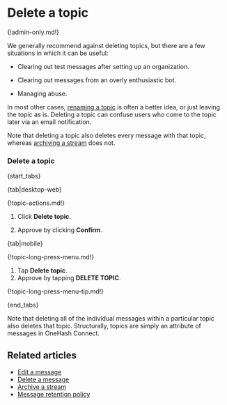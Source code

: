 # Delete a topic

{!admin-only.md!}

We generally recommend against deleting topics, but there are a few
situations in which it can be useful:

* Clearing out test messages after setting up an organization.

* Clearing out messages from an overly enthusiastic bot.

* Managing abuse.

In most other cases, [renaming a topic](/help/rename-a-topic) is often a
better idea, or just leaving the topic as is. Deleting a topic can confuse
users who come to the topic later via an email notification.

Note that deleting a topic also deletes every message with that topic,
whereas [archiving a stream](/help/archive-a-stream) does not.

### Delete a topic

{start_tabs}

{tab|desktop-web}

{!topic-actions.md!}

1. Click **Delete topic**.

1. Approve by clicking **Confirm**.

{tab|mobile}

{!topic-long-press-menu.md!}

1. Tap **Delete topic**.
1. Approve by tapping **DELETE TOPIC**.

{!topic-long-press-menu-tip.md!}

{end_tabs}

Note that deleting all of the individual messages within a particular
topic also deletes that topic. Structurally, topics are simply an
attribute of messages in OneHash Connect.

## Related articles

* [Edit a message](/help/edit-a-message)
* [Delete a message](/help/delete-a-message)
* [Archive a stream](/help/archive-a-stream)
* [Message retention policy](/help/message-retention-policy)
